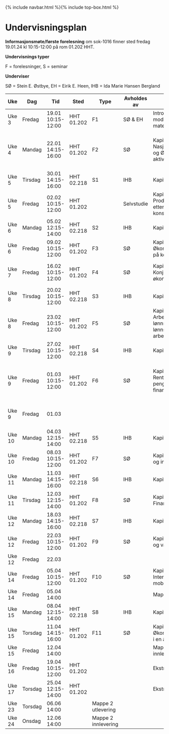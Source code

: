 {% include navbar.html %}{% include top-box.html %}
# Undervisningsplan

**Informasjonsmøte/første forelesning** om sok-1016 finner sted fredag 19.01.24 kl 10:15-12:00 på rom 01.202 HHT.    

**Undervisnings typer**

F = forelesninger, S = seminar

**Underviser**

SØ = Stein E. Østbye, EH = Eirik E. Heen, IHB = Ida Marie Hansen Bergland


| Uke | Dag | Tid | Sted | Type | Avholdes av| Tema | Video | Ressurser |
|-----------|---|--------|--------|------------|----------|----------|------|-------|
| Uke 3  | Fredag |19.01 10:15-12:00 | HHT 01.202 | F1 | SØ & EH | Introduksjon, modeller og matematikk |  | [Matte hefte](hefte.pdf), [Slides](Sok_1016_Forelesning_1.pptx), [Old school](OldSchool.pdf) |
| Uke 4  | Mandag |22.01 14:15-16:00 | HHT 01.202 | F2 | SØ  |Kapittel 2 & 19: Nasjonalregnskapet og Økonomisk aktivitet på lang sikt | [Kap 1](https://vimeo.com/501610409/eea0f3307d){:target="blank"}   [Kap 2 del1](https://vimeo.com/501613904/81d7c4e525){:target="blank"}  [Kap 2 del2](https://vimeo.com/504638984/efa8a23ab1){:target="blank"} | |
| Uke 5  | Tirsdag|30.01 14:15-16:00 | HHT 02.218 | S1 | IHB | Kapittel 2 || 
| Uke 5  | Fredag |02.02 10:15-12:00 | HHT 01.202 |  | Selvstudie |Kapittel 3 og 4: Produksjon, tilbud, etterspørsel og konsum |  [Kap 3](https://vimeo.com/506599392/df28453a9f){:target="blank"} [Kap 4](https://vimeo.com/506890802/860c32c661){:target="blank"}| |
| Uke 6  | Mandag |05.02 12:15-14:00 | HHT 02.218 | S2 | IHB | Kapittel 3 & 4 || 
| Uke 6  | Fredag |09.02 10:15-12:00 | HHT 01.202 | F3 | SØ  |Kapittel 5: Økonomisk aktivitet på kort sikt |  [Kap 5](https://www.youtube.com/watch?v=M52pOMBhG3Y&ab_channel=ThomasGressnes){:target="blank"} | |
| Uke 7  | Fredag |16.02 10:15-12:00 | HHT 01.202 | F4 | SØ  |Kapittel 6: Konjunkturer og økonomisk aktivitet |  [Kap 6 del 1](https://www.youtube.com/watch?v=D-sqDgVsTz4&ab_channel=ThomasGressnes){:target="blank"} [Kap 6 del 2](https://www.youtube.com/watch?v=YqR3Heuc-4g&ab_channel=ThomasGressnes){:target="blank"} | |
| Uke 8  | Tirsdag|20.02 10:15-12:00 | HHT 02.218 | S3 | IHB | Kapittel 5 & 6 || 
| Uke 8  | Fredag |23.02 10:15-12:00 | HHT 01.202 | F5 | SØ  |Kapittel 7 og 8: Arbeidsmarked, lønnsdannelse, lønnsvekst og arbeidsledighet |  [Kap 7](https://www.youtube.com/watch?v=CcYR4bmBnw8&ab_channel=ThomasGressnes){:target="blank"} [Kap 8](https://www.youtube.com/watch?v=mSpzll5Vo14&ab_channel=ThomasGressnes){:target="blank"} | |
| Uke 9  | Tirsdag|27.02 10:15-12:00 | HHT 02.218 | S4 | IHB | Kapittel 7 & 8 || 
| Uke 9  | Fredag |01.03 10:15-12:00 | HHT 01.202 | F6 | SØ  |Kapittel 9 & 10: Rente, pengepolitikk, og finanskriser |  [Video del1](https://www.youtube.com/watch?v=DeEmBjPoyvA&t=1083s&ab_channel=ThomasGressnes){:target="blank"} [Video del2](https://www.youtube.com/watch?v=WtHeoBtZdII&list=PLBUCAkNzSCdAKBWxZgSz3Rw_Kv9gk6MqC&index=18&t=378s&ab_channel=ThomasGressnes){:target="blank"}  [Video del3](https://www.youtube.com/watch?v=QAe5s51A1b0&list=PLBUCAkNzSCdAKBWxZgSz3Rw_Kv9gk6MqC&index=20&ab_channel=ThomasGressnes){:target="blank"} | |
| Uke 9 | Fredag | 01.03 | |||| Utlevering prøveeksamen | [Prøveeksamen](Prøveeksamen sok-1016 v23.qmd) |
| Uke 10 | Mandag |04.03 12:15-14:00 | HHT 02.218 | S5 | IHB | Kapittel 9 || 
| Uke 10 | Fredag |08.03 10:15-12:00 | HHT 01.202 | F7 | SØ  |Kapittel 11: Penger og inflasjon |   | |
| Uke 11 | Mandag |11.03 14:15-16:00 | HHT 02.218 | S6 | IHB | Kapittel 10 & 11 || 
| Uke 11 | Tirsdag|12.03 12:15-14:00 | HHT 01.202 | F8 | SØ  |Kapittel 12: Finanspolitikk |  [Video](https://www.youtube.com/watch?v=caxVOnL8OnQ&list=PLBUCAkNzSCdAKBWxZgSz3Rw_Kv9gk6MqC&index=21&ab_channel=ThomasGressnes){:target="blank"} | |
| Uke 12 | Mandag |18.03 14:15-16:00 | HHT 02.218 | S7 | IHB | Kapittel 12 || 
| Uke 12 | Fredag |22.03 10:15-12:00 | HHT 01.202 | F9 | SØ  |Kapittel 14: Valuta og valutamarked |   | |
| Uke 12 | Fredag |22.03 | |||| Innlevering prøveeksamen |  |
| Uke 14 | Fredag |05.04 10:15-12:00 | HHT 01.202 | F10| SØ  |Kapittel 15: Internasjonal mobilitet |   | |
| Uke 14 | Fredag |05.04 14:00 |  | |  |Mappe 1 utlevering |   | |
| Uke 15 | Mandag |08.04 12:15-14:00 | HHT 02.218 | S8 | IHB | Kapittel 14 & 15 || 
| Uke 15 | Torsdag|11.04 14:15-16:00 | HHT 01.202 | F11| SØ  | Kapittel 16: Økonomisk aktivitet i en åpen økonomi |   | |
| Uke 15 | Fredag |12.04 14:00 |  | |   | Mappe 1 innlevering |   | |
| Uke 16 | Fredag |19.04 10:15-12:00 | HHT 01.202  |  |  | Ekstra |   | |
| Uke 17 | Torsdag|25.04 12:15-14:00 | HHT 01.202 |  |  | Ekstra |   | |
| Uke 23 | Torsdag|06.06 14:00 | |   Mappe 2 utlevering |
| Uke 24 | Onsdag |12.06 14:00 | |   Mappe 2 innlevering |

